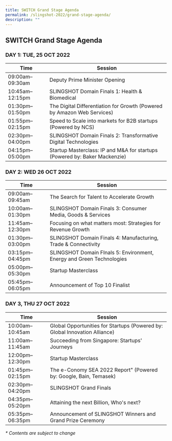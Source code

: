 ```yaml
---
title: SWITCH Grand Stage Agenda
permalink: /slingshot-2022/grand-stage-agenda/
description: ""
---
```

## SWITCH Grand Stage Agenda

### **DAY 1: TUE, 25 OCT 2022**

| Time | Session | 
| -------- | -------- |
| 09:00am–09:30am  | Deputy Prime Minister Opening |
| 10:45am–12:15pm  | SLINGSHOT Domain Finals 1: Health & Biomedical |
| 01:30pm–01:50pm | The Digital Differentiation for Growth (Powered by Amazon Web Services) |
| 01:55pm–02:15pm | Speed to Scale into markets for B2B startups (Powered by NCS) |
| 02:30pm–04:00pm | SLINGSHOT Domain Finals 2: Transformative Digital Technologies | 
| 04:15pm–05:00pm  | Startup Masterclass: IP and M&A for startups (Powered by: Baker Mackenzie) |

### **DAY 2: WED 26 OCT 2022**

| Time | Session | 
| -------- | -------- |
| 09:00am–09:45am  | The Search for Talent to Accelerate Growth |
| 10:00am–01:30pm  | SLINGSHOT Domain Finals 3: Consumer Media, Goods & Services |
| 11:45am–12:30pm  | Focusing on what matters most: Strategies for Revenue Growth |
| 01:30pm–03:00pm | SLINGSHOT Domain Finals 4: Manufacturing, Trade & Connectivity |
| 03:15pm–04:45pm | SLINGSHOT Domain FInals 5: Environment, Energy and Green Technologies |
| 05:00pm–05:30pm | Startup Masterclass |
| 05:45pm–06:05pm | Announcement of Top 10 Finalist |


### **DAY 3, THU 27 OCT 2022**

| Time | Session | 
| -------- | -------- |
| 10:00am–10:45am  | Global Opportunities for Startups (Powered by: Global Innovation Alliance)|
| 11:00am–11:45am  | Succeeding from Singapore: Startups' Journeys |
| 12:00pm–12:30pm  | Startup Masterclass |
| 01:45pm–02:15pm | The e-Conomy SEA 2022 Report" (Powered by: Google, Bain, Temasek) |
| 02:30pm–04:20pm | SLINGSHOT Grand Finals |
| 04:35pm–05:20pm | Attaining the next Billion, Who's next? |
| 05:35pm–06:35pm | Announcement of SLINGSHOT Winners and Grand Prize Ceremony |

_* Contents are subject to change_